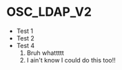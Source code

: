# OSC_LDAP_V2

- Test 1
- Test 2
- Test 4
    1. Bruh whattttt
    2. I ain't know I could do this too!!
    